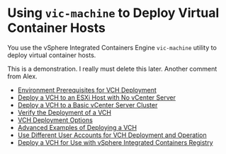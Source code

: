 # Using `vic-machine` to Deploy Virtual Container Hosts #

You use the vSphere Integrated Containers Engine `vic-machine` utility to deploy virtual container hosts. 

This is a demonstration. I really must delete this later. Another comment from Alex.

* [Environment Prerequisites for VCH Deployment](vic_installation_prereqs.md)
* [Deploy a VCH to an ESXi Host with No vCenter Server](deploy_vch_esxi.md)
* [Deploy a VCH to a Basic vCenter Server Cluster](deploy_vch_vcenter.md)
* [Verify the Deployment of a VCH](verify_vch_deployment.md)
* [VCH Deployment Options](vch_installer_options.md)
* [Advanced Examples of Deploying a VCH](vch_installer_examples.md)
* [Use Different User Accounts for VCH Deployment and Operation](set_up_ops_user.md)
* [Deploy a VCH for Use with vSphere Integrated Containers Registry](deploy_vch_registry.md)